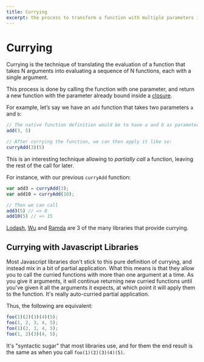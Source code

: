 ```yaml
---
title: Currying
excerpt: the process to transform a function with multiple parameters into a chain of functions of one parameter each
---
```


# Currying

Currying is the technique of translating the evaluation of a function that takes N arguments into evaluating a sequence of N functions, each with a single argument.

This process is done by calling the function with one parameter, and return a new function with the parameter already bound inside a [closure](/_glossary/CLOSURE.md).

For example, let’s say we have an `add` function that takes two parameters `a` and `b`:

```js
// The native function definition would be to have a and b as parameters:
add(3, 5)

// After currying the function, we can then apply it like so:
curryAdd(3)(5)
```

This is an interesting technique allowing to *partially call* a function, leaving the rest of the call for later.

For instance, with our previous `curryAdd` function:

```js
var add3 = curryAdd(3);
var add10 = curryAdd(10);

// Then we can call
add3(5) // => 8
add10(5) // => 15
```

[Lodash](/_glossary/LODASH.md), [Wu](https://fitzgen.github.io/wu.js/#curryable) and [Ramda](/_glossary/RAMDA.md) are 3 of the many libraries that provide currying.

## Currying with Javascript Libraries

Most Javascript libraries don't stick to this pure definition of currying, and instead mix in a bit of partial application. What this means is that they allow you to call the curried functions with more than one argument at a time. As you give it arguments, it will continue returning new curried functions until you've given it all the arguments it expects, at which point it will apply them to the function. It's really auto-curried partial application.

Thus, the following are equivalent:

```js
foo(1)(2)(3)(4)(5);
foo(1, 2, 3, 4, 5);
foo(1)(2, 3, 4, 5);
foo(1, 2)(3)(4, 5);
```

It's "syntactic sugar" that most libraries use, and for them the end result is the same as when you call `foo(1)(2)(3)(4)(5)`.
